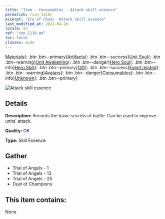 ```yaml
---
title: "Item - Consumables - Attack skill essence"
permalink: /con_1110/
excerpt: "Era of Chaos  Attack skill essence"
last_modified_at: 2021-04-28
locale: en
ref: "con_1110.md"
toc: false
classes: wide
---
```

 [Materials](/Items/){: .btn .btn--primary}[Artifacts](/Items/Artifacts/){: .btn .btn--success}[Unit Soul](/Items/UnitSoul/){: .btn .btn--warning}[Unit Awakening](/Items/UnitAwakening/){: .btn .btn--danger}[Hero Soul](/Items/HeroSoul/){: .btn .btn--info}[Hero Skill](/Items/HeroSkill/){: .btn .btn--primary}[Gift](/Items/Gift/){: .btn .btn--success}[Event related](/Items/Events/){: .btn .btn--warning}[Avatars](/Items/Avatars/){: .btn .btn--danger}[Consumables](/Items/Consumables/){: .btn .btn--info}[Unknown](/Items/Unknown/){: .btn .btn--primary}

 ![Attack skill essence](/images/t/i_7001.png)

## Details
 **Description:** Records the basic secrets of battle. Can be used to improve units' attack.

 **Quality:** <span style="color: #0000CD">OK</span>

 **Type:** Skill Essence

## Gather

*    Trial of Angels - 1 
*    Trial of Angels - 13 
*    Trial of Angels - 25 
*    Duel of Champions 

## This item contains:

  None

